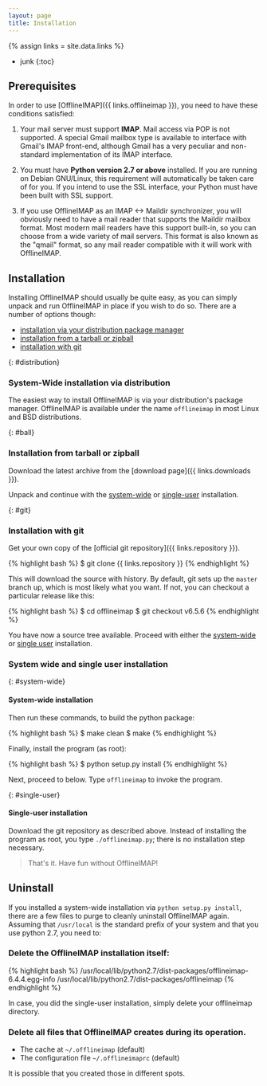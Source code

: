 ```yaml
---
layout: page
title: Installation
---
```

{% assign links = site.data.links %}


* junk
{:toc}

## Prerequisites

In order to use [OfflineIMAP]({{ links.offlineimap }}), you need to have these conditions satisfied:

1. Your mail server must support **IMAP**. Mail access via POP is not
   supported. A special Gmail mailbox type is available to interface
   with Gmail's IMAP front-end, although Gmail has a very peculiar and
   non-standard implementation of its IMAP interface.

2. You must have **Python version 2.7 or above** installed.  If you are
   running on Debian GNU/Linux, this requirement will automatically be
   taken care of for you.  If you intend to use the SSL interface,
   your Python must have been built with SSL support.

3. If you use OfflineIMAP as an IMAP <-> Maildir synchronizer, you will
   obviously need to have a mail reader that supports the Maildir
   mailbox format.  Most modern mail readers have this support built-in,
   so you can choose from a wide variety of mail servers.  This format
   is also known as the "qmail" format, so any mail reader compatible
   with it will work with OfflineIMAP.


## Installation

Installing OfflineIMAP should usually be quite easy, as you can simply unpack
and run OfflineIMAP in place if you wish to do so. There are a number of options
though:

- [installation via your distribution package manager](#distribution)
- [installation from a tarball or zipball](#ball)
- [installation with git](#git)


{: #distribution}
### System-Wide installation via distribution

The easiest way to install OfflineIMAP is via your distribution's package
manager. OfflineIMAP is available under the name `offlineimap` in most Linux and
BSD distributions.


{: #ball}
### Installation from tarball or zipball

Download the latest archive from the [download page]({{ links.downloads }}).

Unpack and continue with the [system-wide](#system-wide) or [single-user](#single-user) installation.


{: #git}
### Installation with git

Get your own copy of the [official git repository]({{ links.repository }}).

{% highlight bash %}
$ git clone {{ links.repository }}
{% endhighlight %}

This will download the source with history. By default, git sets up the
`master` branch up, which is most likely what you want. If not, you can
checkout a particular release like this:

{% highlight bash %}
$ cd offlineimap
$ git checkout v6.5.6
{% endhighlight %}

You have now a source tree available. Proceed with either the
[system-wide](#system-wide) or [single user](#single-user) installation.


### System wide and single user installation

{: #system-wide}
#### System-wide installation

Then run these commands, to build the python package:

{% highlight bash %}
$ make clean
$ make
{% endhighlight %}

Finally, install the program (as root):

{% highlight bash %}
$ python setup.py install
{% endhighlight %}

Next, proceed to below.  Type `offlineimap` to invoke the program.


{: #single-user}
#### Single-user installation

Download the git repository as described above. Instead of installing the
program as root, you type `./offlineimap.py`; there is no installation step
necessary.

> That's it. Have fun without OfflineIMAP!


## Uninstall

If you installed a system-wide installation via `python setup.py install`, there
are a few files to purge to cleanly uninstall OfflineIMAP again. Assuming that
`/usr/local` is the standard prefix of your system and that you use python 2.7,
you need to:

### Delete the OfflineIMAP installation itself:

{% highlight bash %}
/usr/local/lib/python2.7/dist-packages/offlineimap-6.4.4.egg-info
/usr/local/lib/python2.7/dist-packages/offlineimap
{% endhighlight %}

In case, you did the single-user installation, simply delete your
offlineimap directory.

### Delete all files that OfflineIMAP creates during its operation.

- The cache at `~/.offlineimap` (default)
- The configuration file `~/.offlineimaprc` (default)

It is possible that you created those in different spots.


<!--
vim: ts=2 expandtab
-->
